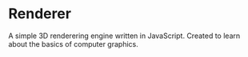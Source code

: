 # Renderer

A simple 3D renderering engine written in JavaScript. Created to learn about the basics of computer graphics.
